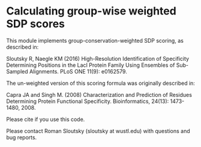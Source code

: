 # Calculating group-wise weighted SDP scores

 This module implements group-conservation-weighted SDP scoring, as described in:
   
   Sloutsky R, Naegle KM (2016) High-Resolution Identification of Specificity
   Determining Positions in the LacI Protein Family Using Ensembles of
   Sub-Sampled Alignments. PLoS ONE 11(9): e0162579.
 
 The un-weighted version of this scoring formula was originally described in:
   
   Capra JA and Singh M. (2008) Characterization and Prediction of
   Residues Determining Protein Functional Specificity. Bioinformatics,
   24(13): 1473-1480, 2008.
 
 Please cite if you use this code.
 
 Please contact Roman Sloutsky (sloutsky at wustl.edu) with questions and bug
 reports.
